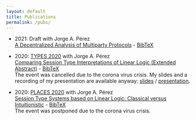 ```yaml
---
layout: default
title: Publications
permalink: /pubs/
---
```


* 2021: Draft with Jorge A. Pérez
  <br />
  [A Decentralized Analysis of Multiparty Protocols](https://arxiv.org/abs/2101.09038) -
  [BibTeX]({{site.url}}{{site.baseurl}}/assets/static/bibtex/draft2021.bib)

* 2020: [TYPES 2020](https://types2020.di.unito.it/) with Jorge A. Pérez
  <br />
  [Comparing Session Type Interpretations of Linear Logic (Extended Abstract)](https://types2020.di.unito.it/abstracts/BookOfAbstractsTYPES2020.pdf) -
  [BibTeX]({{site.url}}{{site.baseurl}}/assets/static/bibtex/types2020.bib)
  <br />
  The event was cancelled due to the corona virus crisis.
  My slides and a recording of my presentation are available anyway:
  [slides]({{site.url}}{{site.baseurl}}/assets/static/types2020.pdf) /
  [presentation]({{site.url}}{{site.baseurl}}/assets/static/types2020.mp4).

* 2020: [PLACES 2020](http://places20.by.di.fc.ul.pt/) with Jorge A. Pérez
  <br />
  [Session Type Systems based on Linear Logic: Classical versus Intuitionistic](https://cgi.cse.unsw.edu.au/~eptcs/paper.cgi?PLACES2020.1.pdf) -
  [BibTeX]({{site.url}}{{site.baseurl}}/assets/static/bibtex/places2020.bib)
  <br />
  The event was postponed due to the corona virus crisis.
